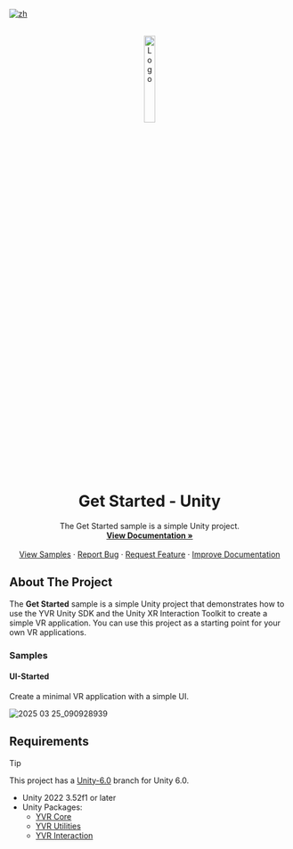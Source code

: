 [![zh](https://img.shields.io/badge/lang-zh-blue.svg)](./README.zh.md)

<!-- PROJECT LOGO -->
<br />
<div align="center">
    <a href="https://github.com/PlayForDreamDevelopers/GetStarted-Unity">
        <img src="https://www.pfdm.cn/en/static/img/logo.2b1b07e.png" alt="Logo" width="20%">
    </a>
    <h1 align="center"> Get Started - Unity </h1>
    <p align="center">
        The Get Started sample is a simple Unity project.
        <br />
        <a href="https://github.com/PlayForDreamDevelopers/GetStarted-Unity/blob/main/README.md"><strong>View Documentation »</strong></a>
        <br />
        <br />
        <a href="https://github.com/PlayForDreamDevelopers/GetStarted-Unity#Samples">View Samples</a>
        &middot;
        <a href="https://github.com/PlayForDreamDevelopers/GetStarted-Unity/issues/new?template=bug_report.yml">Report Bug</a>
        &middot;
        <a href="https://github.com/PlayForDreamDevelopers/GetStarted-Unity/issues/new?template=feature_request.yml">Request Feature</a>
        &middot;
        <a href="https://github.com/PlayForDreamDevelopers/GetStarted-Unity/issues/new?template=documentation_update.yml">Improve Documentation</a>
    </p>

</div>

## About The Project

The **Get Started** sample is a simple Unity project that demonstrates how to use the YVR Unity SDK and the Unity XR Interaction Toolkit to create a simple VR application. You can use this project as a starting point for your own VR applications.

### Samples

#### UI-Started

Create a minimal VR application with a simple UI.

![2025 03 25_090928939](https://github.com/user-attachments/assets/24103e32-89c3-4342-955d-1e0205dae660)

## Requirements

> [!tip]
>
> This project has a [Unity-6.0](https://github.com/PlayForDreamDevelopers/GetStarted-Unity/tree/Unity-6.0) branch for Unity 6.0.

-   Unity 2022 3.52f1 or later
-   Unity Packages:
    -   [YVR Core](https://github.com/PlayForDreamDevelopers/com.yvr.core-mirror)
    -   [YVR Utilities](https://github.com/PlayForDreamDevelopers/com.yvr.Utilities-mirror)
    -   [YVR Interaction](https://github.com/PlayForDreamDevelopers/com.yvr.interaction-mirror)
